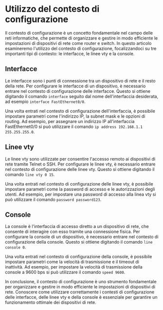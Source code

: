 # Utilizzo del contesto di configurazione

Il contesto di configurazione è un concetto fondamentale nel campo delle reti informatiche, che permette di organizzare e gestire in modo efficiente le impostazioni di dispositivi di rete come router e switch. In questo articolo esamineremo l'utilizzo del contesto di configurazione, focalizzandoci su tre importanti tipi di contesto: le interfacce, le linee vty e la console.

## Interfacce

Le interfacce sono i punti di connessione tra un dispositivo di rete e il resto della rete. Per configurare le interfacce di un dispositivo, è necessario entrare nel contesto di configurazione delle interfacce. Questo si ottiene digitando il comando `interface` seguito dal nome dell'interfaccia desiderata, ad esempio `interface FastEthernet0/0`.

Una volta entrati nel contesto di configurazione dell'interfaccia, è possibile impostare parametri come l'indirizzo IP, la subnet mask e le opzioni di routing. Ad esempio, per assegnare un indirizzo IP all'interfaccia FastEthernet0/0 si può utilizzare il comando `ip address 192.168.1.1 255.255.255.0`.

## Linee vty

Le linee vty sono utilizzate per consentire l'accesso remoto ai dispositivi di rete tramite Telnet o SSH. Per configurare le linee vty, è necessario entrare nel contesto di configurazione delle linee vty. Questo si ottiene digitando il comando `line vty 0 15`.

Una volta entrati nel contesto di configurazione delle linee vty, è possibile impostare parametri come la password di accesso e le autorizzazioni degli utenti. Ad esempio, per impostare una password di accesso alla linea vty si può utilizzare il comando `password password123`.

## Console

La console è l'interfaccia di accesso diretto a un dispositivo di rete, che consente di interagire con esso tramite una connessione fisica. Per configurare la console di un dispositivo, è necessario entrare nel contesto di configurazione della console. Questo si ottiene digitando il comando `line console 0`.

Una volta entrati nel contesto di configurazione della console, è possibile impostare parametri come la velocità di trasmissione e il timeout di inattività. Ad esempio, per impostare la velocità di trasmissione della console a 9600 bps si può utilizzare il comando `speed 9600`.

In conclusione, il contesto di configurazione è uno strumento fondamentale per organizzare e gestire in modo efficiente le impostazioni di dispositivi di rete. Conoscere come utilizzare correttamente i contesti di configurazione delle interfacce, delle linee vty e della console è essenziale per garantire un funzionamento ottimale dei dispositivi di rete.